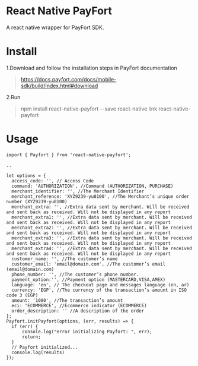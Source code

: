 # React Native PayFort

A react native wrapper for PayFort SDK.


# Install

1.Download and follow the installation steps in PayFort documentation

>  https://docs.payfort.com/docs/mobile-sdk/build/index.html#download

 2.Run 

> npm install react-native-payfort --save
> react-native link react-native-payfort

# Usage

    import { Payfort } from 'react-native-payfort';
    
    ..
    
    let options = {
      access_code: '', // Access Code
      command: 'AUTHORIZATION', //Command (AUTHORIZATION, PURCHASE)
      merchant_identifier: '', //The Merchant Identifier
      merchant_reference: 'XYZ9239-yu8100', //The Merchant’s unique order number (XYZ9239-yu8100)
      merchant_extra: '', //Extra data sent by merchant. Will be received and sent back as received. Will not be displayed in any report
      merchant_extra1: '', //Extra data sent by merchant. Will be received and sent back as received. Will not be displayed in any report
      merchant_extra2: '', //Extra data sent by merchant. Will be received and sent back as received. Will not be displayed in any report
      merchant_extra3: '', //Extra data sent by merchant. Will be received and sent back as received. Will not be displayed in any report
      merchant_extra4: '', //Extra data sent by merchant. Will be received and sent back as received. Will not be displayed in any report
      customer_name: '', //The customer’s name
      customer_email: 'email@domain.com', //The customer’s email (email@domain.com)
      phone_number: '', //The customer’s phone number.
      payment_option:'', //Payment option (MASTERCARD,VISA,AMEX)
      language: 'en', // The checkout page and messages language (en, ar)
      currency: 'EGP', //The currency of the transaction’s amount in ISO code 3 (EGP)
      amount: '1000', //The transaction’s amount
      eci: 'ECOMMERCE', //Ecommerce indicator (ECOMMERCE)
      order_description: '' //A description of the order
    };
    Payfort.initPayfort(options, (err, results) => {
      if (err) {
          console.log("error initializing Payfort: ", err);
          return;
      }
      // Payfort initialized...
      console.log(results)
    });